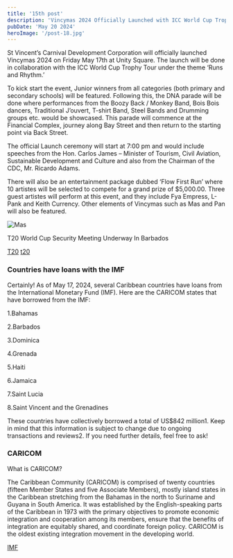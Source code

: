 ```yaml
---
title: '15th post'
description: 'Vincymas 2024 Officially Launched with ICC World Cup Trophy Tour'
pubDate: 'May 20 2024'
heroImage: '/post-18.jpg'
---
```

St Vincent’s  Carnival Development Corporation will officially launched  Vincymas 2024 on Friday May 17th at Unity Square. The launch will be done in collaboration with the ICC World Cup Trophy Tour under the theme ‘Runs and Rhythm.’

To kick start the event, Junior winners from all categories (both primary and secondary schools) will be featured.  Following this, the DNA parade will be done where performances from the Boozy Back / Monkey Band, Bois Bois dancers, Traditional J’ouvert, T-shirt Band, Steel Bands and Drumming groups etc. would be showcased.  This parade will commence at the Financial Complex, journey along Bay Street and then return to the starting point via Back Street.

The official Launch ceremony will start at 7:00 pm and would include speeches from the Hon. Carlos James – Minister of Tourism, Civil Aviation, Sustainable Development and Culture and also from the Chairman of the CDC, Mr. Ricardo Adams.

There will also be an entertainment package dubbed ‘Flow First Run’ where 10 artistes will be selected to compete for a grand prize of $5,000.00.  Three guest artistes will perform at this event, and they include Fya Empress, L-Pank and Keith Currency.  Other elements of Vincymas such as Mas and Pan will also be featured.

![Mas](/post-15.jpg)
 
 T20 World Cup Security Meeting Underway In Barbados

 [T20]( https://stluciatimes.com/wp-content/uploads/2024/05/Meeting-on-T20-Security-218x150.jpg)
 [t20](https://stluciatimes.com/163559/2024/05/t20-world-cup-security-meeting-underway-in-barbados/)

<h3>Countries have loans with the IMF</h3>
 Certainly! As of May 17, 2024, several Caribbean countries have loans from the International Monetary Fund (IMF). Here are the CARICOM states that have borrowed from the IMF:

1.Bahamas

2.Barbados

3.Dominica

4.Grenada

5.Haiti

6.Jamaica

7.Saint Lucia

8.Saint Vincent and the Grenadines

These countries have collectively borrowed a total of US$842 million1. Keep in mind that this information is subject to change due to ongoing transactions and reviews2. If you need further details, feel free to ask!
<H3>CARICOM</H3>
What is CARICOM?

The Caribbean Community (CARICOM) is comprised of twenty countries (fifteen Member States and five Associate Members), mostly island states in the Caribbean stretching from the Bahamas in the north to Suriname and Guyana in South America. It was established by the English-speaking parts of the Caribbean in 1973 with the primary objectives to promote economic integration and cooperation among its members, ensure that the benefits of integration are equitably shared, and coordinate foreign policy. CARICOM is the oldest existing integration movement in the developing world. 

[IMF](https://www.imf.org/en/News/Articles/2020/02/04/NA020420-Strengthening-Caribbean-Regional-Integration)
